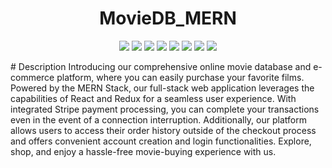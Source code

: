 <div align="center">

# MovieDB_MERN

<p align="center">
    <img src="https://img.shields.io/badge/Javascript-yellow" />
    <img src="https://img.shields.io/badge/mongoDB-blue"  />
    <img src="https://img.shields.io/badge/-node.js-green" />
    <img src="https://img.shields.io/badge/-MVC-red" >
    <img src="https://img.shields.io/badge/-json-orange" />
    <img src="https://img.shields.io/badge/express.js-green" />
    <img src="https://img.shields.io/badge/React-blue" />
   <img src="https://img.shields.io/badge/-GraphQL-E10098?style=flat&logo=graphql&logoColor=white" />

</p>
 
</div>
# Description 
Introducing our comprehensive online movie database and e-commerce platform, where you can easily purchase your favorite films. Powered by the MERN Stack, our full-stack web application leverages the capabilities of React and Redux for a seamless user experience. With integrated Stripe payment processing, you can complete your transactions even in the event of a connection interruption. Additionally, our platform allows users to access their order history outside of the checkout process and offers convenient account creation and login functionalities. Explore, shop, and enjoy a hassle-free movie-buying experience with us.

